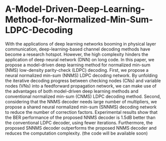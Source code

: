 # A-Model-Driven-Deep-Learning-Method-for-Normalized-Min-Sum-LDPC-Decoding

With the applications of deep learning networks booming in physical layer communication, deep-learning-based
channel decoding methods have become a research hotspot. However, the high complexity hinders the application of deep neural network (DNN) on long code. In this paper, we propose a model-driven deep learning method for normalized min-sum (NMS) low-density parity-check (LDPC) decoding. First, we propose a neural normalized min-sum (NNMS) LDPC decoding network. By unfolding the iterative decoding progress between checking nodes (CNs) and variable nodes (VNs) into a feedforward propagation network, we can make use of the advantages of both model-driven deep learning methods and conventional normalized min-sum (CNMS) LDPC decoding method. Second, considering that the NNMS decoder needs large number of multipliers, we propose a shared neural normalized min-sum (SNNMS) decoding network to reduce the number of correction factors. Experimental results show that the BER performance of the proposed NNMS decoder is 1.5dB better than the conventional LDPC decoder, using fewer iterations. Furthermore, the proposed SNNMS decoder outperforms the proposed NNMS decoder and reduces the computation complexity.
(the code will be available soon)
